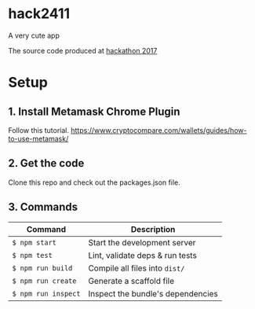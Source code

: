 # hack2411
A very cute app

The source code produced at [hackathon 2017](https://hackathon.fullstackcluj.ro/)

# Setup

## 1. Install Metamask Chrome Plugin

Follow this tutorial.
https://www.cryptocompare.com/wallets/guides/how-to-use-metamask/

## 2. Get the code

Clone this repo and check out the packages.json file.

## 3. Commands
Command                | Description                                      |
-----------------------|--------------------------------------------------|
`$ npm start`        | Start the development server
`$ npm test`         | Lint, validate deps & run tests
`$ npm run build`    | Compile all files into `dist/`
`$ npm run create`   | Generate a scaffold file
`$ npm run inspect`  | Inspect the bundle's dependencies